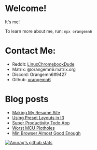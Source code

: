 # Welcome!

It's me!

To learn more about me, run:
`npx orangemn6`


# Contact Me:

- Reddit: [LinuxChromebookDude](https://reddit.com/u/LinuxChromebookDude)
- Matrix: @orangemn6:matrix.org
- Discord: Orangemn6#9427
- Github: [orangemn6](https://github.com/orangemn6)

# Blog posts
<!-- BLOG-POST-LIST:START -->
- [Making My Resume Site](https://www.jacobgoldstein.tk/posts/making-my-resume-site/)
- [Using Preset Layouts in I3](https://www.jacobgoldstein.tk/posts/using-preset-layouts-in-i3/)
- [Super Productivity Todo App](https://www.jacobgoldstein.tk/posts/super-productivity-todo-app/)
- [Worst MCU Plotholes](https://www.jacobgoldstein.tk/posts/worst-mcu-plotholes/)
- [Min Browser Almost Good Enough](https://www.jacobgoldstein.tk/posts/min-browser-almost-good-enough/)
<!-- BLOG-POST-LIST:END -->

[![Anurag's github stats](https://github-readme-stats.vercel.app/api?username=orangemn6)](https://github.com/anuraghazra/github-readme-stats)

